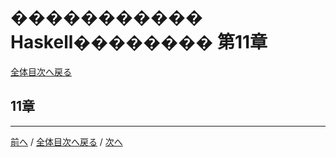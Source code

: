 # ����������� Haskell�������� 第11章
[全体目次へ戻る](index.md)

## 11章

***

[前へ](c10.md) /
[全体目次へ戻る](index.md) /
[次へ](c12.md)
